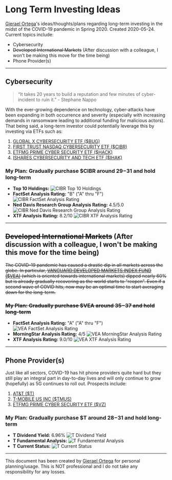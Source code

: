 Long Term Investing Ideas
=========================

[Gierael Ortega](https://linkedin.com/in/gieraelortega)'s ideas/thoughts/plans regarding long-term investing in the midst of the COVID-19 pandemic in Spring 2020. Created 2020-05-24. Current topics include:

  * Cybersecurity
  * ~~Developed International Markets~~ (After discussion with a colleague, I won't be making this move for the time being)
  * Phone Provider(s)

***

Cybersecurity
------------

> “It takes 20 years to build a reputation and few minutes of cyber-incident to ruin it.” - Stephane Nappo

With the ever-growing dependence on technology, cyber-attacks have been expanding in both occurrence and severity (especially with increasing demands in ransomware leading to additional funding for malicious actors). That being said, a long-term investor could potentially leverage this by investing via ETFs such as:

 1. [GLOBAL X CYBERSECURITY ETF ($BUG)](https://snapshot.fidelity.com/fidresearch/snapshot/landing.jhtml#/research?symbol=BUG)
 2. [FIRST TRUST NASDAQ CYBERSECURITY ETF ($CIBR)](https://snapshot.fidelity.com/fidresearch/snapshot/landing.jhtml#/research?symbol=CIBR)
 3. [ETFMG PRIME CYBER SECURITY ETF ($HACK)](https://snapshot.fidelity.com/fidresearch/snapshot/landing.jhtml#/research?symbol=HACK)
 4. [ISHARES CYBERSECURITY AND TECH ETF ($IHAK)](https://snapshot.fidelity.com/fidresearch/snapshot/landing.jhtml#/research?symbol=IHAK)

### **My Plan:** Gradually purchase $CIBR around $29-$31 and hold long-term ###

- **Top 10 Holdings:**
![CIBR Top 10 Holdings](Stocks/CIBR/CIBR_Holdings_2020-05-24.PNG)
- **FactSet Analysis Rating:** "B" ("A" thru "F")
![CIBR FactSet Analysis Rating](Stocks/CIBR/CIBR_FactSet_2020-05-24.PNG)
- **Ned Davis Research Group Analysis Rating:** 4.5/5.0
![CIBR Ned Davis Research Group Analysis Rating](Stocks/CIBR/CIBR_Ned_2020-05-24.PNG)
- **XTF Analysis Rating:** 8.2/10
![CIBR XTF Analysis Rating](Stocks/CIBR/CIBR_XTF_2020-05-24.PNG)

***

~~Developed International Markets~~  (After discussion with a colleague, I won't be making this move for the time being)
------------

~~The COVID-19 pandemic has caused a drastic dip in all markets across the globe. In particular, [VANGUARD DEVELOPED MARKETS INDEX FUND ($VEA)](https://snapshot.fidelity.com/fidresearch/snapshot/landing.jhtml#/research?symbol=VEA) (which is oriented towards international markets) dipped nearly 60% but is already gradually recovering as the world starts to "reopen". Even if a second wave of COVID hits, now may be an optimal time to start averaging down for the long-term.~~

### ~~**My Plan:** Gradually purchase $VEA around $35-$37 and hold long-term~~ ###

- **FactSet Analysis Rating:** "A" ("A" thru "F")
![VEA FactSet Analysis Rating](Stocks/VEA/VEA_FactSet_2020-05-24.PNG)
- **MorningStar Analysis Rating:** 4/5
![VEA MorningStar Analysis Rating](Stocks/VEA/VEA_MorningStar_2020-05-24.PNG)
- **XTF Analysis Rating:** 9.0/10
![VEA XTF Analysis Rating](Stocks/VEA/VEA_XTF_2020-05-24.PNG)

***

Phone Provider(s)
------------

Just like all sectors, COVID-19 has hit phone providers quite hard but they still play an integral part in day-to-day lives and will only continue to grow (hopefully) as 5G continues to roll out. Prospects include:

 1. [AT&T ($T)](https://snapshot.fidelity.com/fidresearch/snapshot/landing.jhtml#/research?symbol=T)
 2. [T-MOBILE US INC ($TMUS)](https://snapshot.fidelity.com/fidresearch/snapshot/landing.jhtml#/research?symbol=TMUS)
 3. [ETFMG PRIME CYBER SECURITY ETF ($VZ)](https://snapshot.fidelity.com/fidresearch/snapshot/landing.jhtml#/research?symbol=VZ)

### **My Plan:** Gradually purchase $T around $28-$31 and hold long-term ###

- **T Dividend Yield:** 6.96%
![T Dividend Yield](Stocks/T/T_Dividend_2020-05-24.PNG)
- **T Fundamental Analysis:**
![T Fundamental Analysis](Stocks/T/T_Fundamentals_2020-05-24.PNG)
- **T Current Status:**
![T Current Status](Stocks/T/T_Status_2020-05-24.PNG)

***

This document has been created by [Gierael Ortega](https://linkedin.com/in/gieraelortega) for personal planning/usage. This is NOT professional and I do not take any responsibility for any losses.
